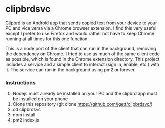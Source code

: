 # clipbrdsvc

[Clipbrd](http://www.clipbrd.com/) is an Android app that sends copied text from your device to your PC and vice versa via a
Chrome browser extension. I find this very useful except I prefer to use Firefox and would rather not have to keep Chrome
running at all times for this one function.

This is a node port of the client that can run in the background, removing the
dependency on Chrome. I tried to use as much of the same client code as possible, which is found in the Chrome extension
directory. This project includes a service and a simple client to interact (sign in, enable, etc.) with it. The service can
run in the background using pm2 or forever.


### Instructions

0. Nodejs must already be installed on your PC and the clipbrd app must be installed on your phone
1. Clone this repository (git clone https://github.com/jgett/clipbrdsvc/)
1. cd clipbrdsvc
1. npm install
1. pm2 index.js

